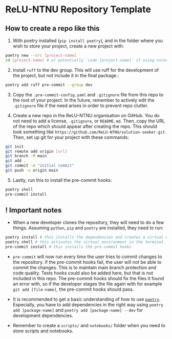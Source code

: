 # ReLU-NTNU Repository Template

## How to create a repo like this

1. With poetry installed (`pip install poetry`), and in the folder where you wish to store your project, create a new project with:

```bash
poetry new --src [project-name]
cd [project-name] # or potentially `code [project-name]` if using vscode
```

2. Install `ruff` to the dev group. This will use ruff for the development of the project, but not include it in the final package.:

```bash
poetry add ruff pre-commit --group dev
```

3. Copy the `.pre-commit-config.yaml` and `.gitignore` file from this repo to the root of your project. In the future, remember to actively edit the `.gitignore` file if the need arises in order to prevent repo clutter.

4. Create a new repo in the ReLU-NTNU organisation on GitHub. You do not need to add a license, `.gitignore`, or `README.md`. Then, copy the URL of the repo which should appear after creating the repo. This should look something like `https://github.com/ReLU-NTNU/solution-seeker.git`. Then, set up git for your project with these commands:

```bash
git init
git remote add origin [url]
git branch -M main
git add .
git commit -m "initial commit"
git push -u origin main
```

5. Lastly, run this to install the pre-commit hooks:

```bash
poetry shell
pre-commit install
```

## ! Important notes

- When a new developer clones the repository, they will need to do a few things. Assuming `python`, `pip` and `poetry` are installed, they need to run:

```bash
poetry install # this installs the dependencies and creates a virtual environment
poetry shell # this activates the virtual environment in the terminal
pre-commit install # this installs the pre-commit hooks
```

- `pre-commit` will now run every time the user tries to commit changes to the repository. If the pre-commit hooks fail, the user will not be able to commit the changes. This is to maintain main branch protection and code quality. Tests hooks could also be added here, but that is not included in this repo. The pre-commit hooks should fix the files it found an error with, so if the developer stages the file again with for example `git add [file-name]`, the pre-commit hooks should pass.

- It is recommended to get a basic understanding of how to use [`poetry`](https://python-poetry.org/docs/basic-usage/). Especially, you have to add dependencies in the right way using `poetry add [package-name]` and `poetry add [package-name] --dev` for development dependencies.

- Remember to create a `scripts/` and `notebooks/` folder when you need to store scripts and notebooks.
